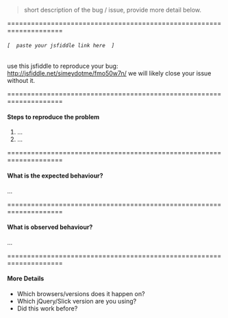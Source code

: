 > short description of the bug / issue, provide more detail below.

====================================================================

###### `[  paste your jsfiddle link here  ]`

use this jsfiddle to reproduce your bug:
http://jsfiddle.net/simeydotme/fmo50w7n/
we will likely close your issue without it.

====================================================================

#### Steps to reproduce the problem

1. ...
2. ...

====================================================================

#### What is the expected behaviour?

...

====================================================================

#### What is observed behaviour?

...

====================================================================

#### More Details

- Which browsers/versions does it happen on?
- Which jQuery/Slick version are you using?
- Did this work before?




